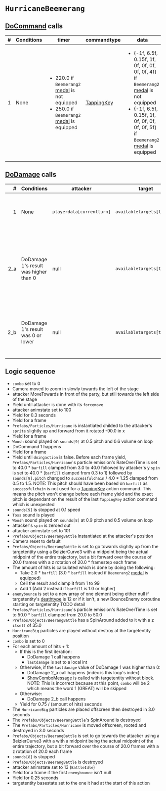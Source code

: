 # `HurricaneBeemerang`

## [DoCommand](../../DoCommand.md) calls

|#|Conditions|timer|commandtype|data|
|-:|-----|-----|-----|-----|
|1|None|<ul><li>220.0 if `Beemerang2` [medal](../../../Enums%20and%20IDs/Medal.md) is not equipped</li><li>250.0 if `Beemerang2` [medal](../../../Enums%20and%20IDs/Medal.md) is equipped</li></ul>|[TappingKey](../../Action%20commands/TappingKey.md)|<ul><li>{-1f, 6.5f, 0.15f, 1f, 0f, 0f, 0f, 0f, 0f, 4f} if `Beemerang2` [medal](../../../Enums%20and%20IDs/Medal.md) is not equipped</li><li>{-1f, 6.5f, 0.15f, 1f, 0f, 0f, 0f, 0f, 0f, 5f} if `Beemerang2` [medal](../../../Enums%20and%20IDs/Medal.md) is equipped</li></ul>

## [DoDamage](../../Damage%20pipeline/DoDamage.md) calls

|#|Conditions|attacker|target|damageammount|property|overrides|block|
|-:|---|---|---|---|---|---|---|
|1|None|`playerdata[currentturn]`|`availabletargets[target]`|`playerdata[currentturn].atk` - 1 clamped from 0 to 99. NOTE: This incorrectly ignores a base `atk` of 0 or lower due to the lower bound clamp|[Flip](../../Damage%20pipeline/AttackProperty.md)|Empty array|false|
|2_a|DoDamage 1's result was higher than 0|null|`availabletargets[target]`|DoDamage 1's result - `i` clamped from 1 to 99, done `x` - 1 times where `i` starts at 1 and increments after each iteration and `x` is the amount of hits which is 2 + the amount of 1/2 parts contained in `barfill` value after DoCommand 1 (amount of 1/3 parts instead if `Beemerang2` [medal](../../../Enums%20and%20IDs/Medal.md) is equipped)|Empty array|false|
|2_b|DoDamage 1's result was 0 or lower|null|`availabletargets[target]`|0, done `x` - 1 times where `x` is the amount of hits which is 2 + the amount of 1/2 parts contained in `barfill` value after DoCommand 1 (amount of 1/3 parts instead if `Beemerang2` [medal](../../../Enums%20and%20IDs/Medal.md) is equipped)|null|null|false|

## Logic sequence

- `combo` set to 0
- Camera moved to zoom in slowly towards the left of the stage
- attacker MoveTowards in front of the party, but still towards the left side of the stage
- Yield until attacker is done with its `forcemove`
- attacker animstate set to 100
- Yield for 0.3 seconds
- Yield for a frame
- `Prefabs/Particles/Hurricane` is instantiated childed to the attacker's `sprite` slightly up and forward from it rotated -90.0 in x
- Yield for a frame
- `Woosh` sound played on `sounds[9]` at 0.5 pitch and 0.6 volume on loop
- DoCommand 1 happens
- Yield for a frame
- Yield until `doingaction` is false. Before each frame yield, `Prefabs/Particles/Hurricane`'s particle emission's RateOverTime is set to 40.0 * `barfill` clamped from 3.0 to 40.0 followed by attacker's y `spin` is set to 40.0 * (`barfill` clamped from 0.3 to 1) followed by `sounds[9].pitch` changed to `successfulchain` / 4.0 * 1.25 clamped from 0.5 to 1.5. NOTE: This pitch should have been based on `barfill` as `successfulchain` is not used for a [TappingKey](../../Action%20commands/TappingKey.md) action command. This means the pitch won't change before each frame yield and the exact pitch is dependant on the result of the last `TappingKey` action command which is unexpected
- `sounds[9]` is stopped at 0.1 speed
- `Toss` sound is played
- `Woosh` sound played on `sounds[8]` at 0.9 pitch and 0.5 volume on loop
- attacker's `spin` is zeroed out
- attacker animstate set to 101
- `Prefabs/Objects/BeerangBattle` instantiated at the attacker's position
- Camera reset to default
- `Prefabs/Objects/BeerangBattle` is set to go towards slightly up from the targetentity using a BeizierCurve3 with a midpoint being the actual midpoint of the entire trajectory, but a bit forward over the course of 20.0 frames with a z rotation of 20.0 * framestep each frame
- The amount of hits is calculated which is done by doing the following:
    - Take 2.0 * `barfill` (3.0 * `barfill` instead if `Beemerang2` [medal](../../../Enums%20and%20IDs/Medal.md) is equipped)
    - Ceil the result and clamp it from 1 to 99
    - Add 1 (Add 2 instead if `barfill` is 1.0 or higher)
- `enemybounce` is set to a new array of one element being either null if targetentity's [deathtype](../../Actors%20states/Enemy%20features.md#deathtype) is 12 or if it isn't, a new BounceEnemy coroutine starting on targetentity TODO detail
- `Prefabs/Particles/Hurricane`'s particle emission's RateOverTime is set to 50.0 * `barfill` clamped from 20.0 to 50.0
- `Prefabs/Objects/BeerangBattle` has a SpinAround added to it with a z `itself` of 35.0
- `HurricaneBig` particles are played without destroy at the targetentity position
- `combo` is set to 0
- For each amount of hits + 1:
    - If this is the first iteration:
        - DoDamage 1 call happens
        - `lastdamage` is set to a local int
    - Otherwise, if the `lastdamage` value of DoDamage 1 was higher than 0:
        - DoDamage 2_a call happens (index is this loop's index)
        - [ShowComboMessage](../../Visual%20rendering/ShowSuccessWord.md#showcombomessage) is called with targetentity without block. NOTE: This is incorrect because at this point, `combo` will be 2 which means the word 1 (GREAT) will be skipped
    - Otherwise:
        - DoDamage 2_b call happens
    - Yield for 0.75 / (amount of hits) seconds
- The `HurricaneBig` particles are placed offscreen then destroyed in 3.0 seconds
- The `Prefabs/Objects/BeerangBattle`'s SpinAround is destroyed
- The `Prefabs/Particles/Hurricane` is moved offscreen, rooted and destroyed in 3.0 seconds
- `Prefabs/Objects/BeerangBattle` is set to go towards the attacker using a BeizierCurve3 with a with a midpoint being the actual midpoint of the entire trajectory, but a bit forward over the course of 20.0 frames with a z rotation of 20.0 each frame
- `sounds[8]` is stopped
- `Prefabs/Objects/BeerangBattle` is destroyed
- attacker animstate set to 13 (`BattleIdle`)
- Yield for a frame if the first `enemybounce` isn't null
- Yield for 0.25 seconds
- targetentity basestate set to the one it had at the start of this action

